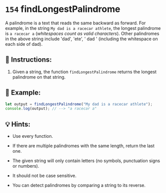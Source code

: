 # `154` findLongestPalindrome

A palindrome is a text that reads the same backward as forward. For example, in the string `My dad is a racecar athlete`, the longest palindrome is `a racecar a` (*whitespaces count as valid characters*). Other palindromes in the above string include 'dad', 'ete', ' dad ' (including the whitespace on each side of dad).

## 📝 Instructions:

1. Given a string, the function `findLongestPalindrome` returns the longest palindrome on that string.

## 📎 Example:

```javascript
let output = findLongestPalindrome("My dad is a racecar athlete");
console.log(output); // --> "a racecar a"
```

## 💡 Hints:

+ Use every function.

+ If there are multiple palindromes with the same length, return the last one.

+ The given string will only contain letters (no symbols, punctuation signs or numbers).

+ It should not be case sensitive.

+ You can detect palindromes by comparing a string to its reverse.
